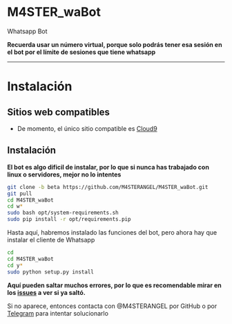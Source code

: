 # M4STER_waBot
Whatsapp Bot

<b>Recuerda usar un número virtual, porque solo podrás tener esa sesión en el bot por el límite de sesiones que tiene whatsapp</b>


* * *

# Instalación

## Sitios web compatibles
- De momento, el único sitio compatible es [Cloud9](http://c9.io)


## Instalación
<b>El bot es algo dificil de instalar, por lo que si nunca has trabajado con linux o servidores, mejor no lo intentes</b>

```bash
git clone -b beta https://github.com/M4STERANGEL/M4STER_waBot.git
git pull
cd M4STER_waBot
cd w*
sudo bash opt/system-requirements.sh
sudo pip install -r opt/requirements.pip
```

Hasta aquí, habremos instalado las funciones del bot, pero ahora hay que instalar el cliente de Whatsapp

```bash
cd
cd M4STER_waBot
cd y*
sudo python setup.py install
```

<b>Aquí pueden saltar muchos errores, por lo que es recomendable mirar en los [issues](https://github.com/M4STERANGEL/M4STER_waBot/issues) a ver si ya saltó.</b>

Si no aparece, entonces contacta con @M4STERANGEL por GitHub o por [Telegram](http://telegram.me/M4STER_ANGEL) para intentar solucionarlo